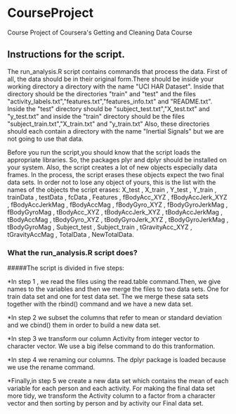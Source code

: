 # CourseProject
Course Project of Coursera's Getting and Cleaning Data Course

## Instructions for the script.

  The run_analysis.R script contains commands that process the data.
First of all, the data should be in their original form.There should be 
inside your working directory a directory with the name "UCI HAR Dataset".
Inside that directory should be the directories "train" and "test" and the files 
"activity_labels.txt","features.txt","features_info.txt" and "README.txt".
Inside the "test" directory should be "subject_test.txt","X_test.txt" and "y_test.txt"
and inside the "train" directory should be the files "subject_train.txt","X_train.txt" 
and "y_train.txt" Also, these directories should each contain a directory with the name "Inertial Signals"
 but we are not going to use that data.
 
   Before you run the script,you should know that the script loads the appropriate libraries. So, the packages plyr 
   and dplyr should be installed on your system. Also, the script creates a lot of new objects especially data 
   frames. In the process, the script erases these objects expect the two final data sets. In order not to lose any
   object of yours, this is the list with the names of the objects the script erases:
   X_test , X_train , Y_test , Y_train , trainData , testData , fcData , Features , fBodyAcc_XYZ , fBodyAccJerk_XYZ ,
   fBodyAccJerkMag , fBodyAccMag , fBodyGyro_XYZ , fBodyGyroJerkMag , fBodyGyroMag , tBodyAcc_XYZ , tBodyAccJerk_XYZ ,
   tBodyAccJerkMag , tBodyAccMag , tBodyGyro_XYZ , tBodyGyroJerk_XYZ , tBodyGyroJerkMag , tBodyGyroMag , Subject_test ,
   Subject_train , tGravityAcc_XYZ , tGravityAccMag , TotalData , NewTotalData.
   
### What the run_analysis.R script does?

#####The script is divided in five steps:

*In step 1 , we read the files using the read.table command.Then, we give names to the variables
and then we merge the files to two data sets. One for train data set and one for test data set.
The we merge these sata sets together with the rbind() command and we have a new data set.

*In step 2 we subset the columns that refer to mean or standard deviation and we cbind() them in order 
to build a new data set.

*In step 3 we transform our column Activity from integer vector to character vector. We use a big ifelse command
to do this tranformation.

*In step 4 we renaming our columns. The dplyr package is loaded because we use the rename command.

*Finally,in step 5 we create a new data set which contains the mean of each variable for each person and each activity.
For making the final data set more tidy, we transform the Activity column to a factor from a character vector and then
sorting by person and by activity our Final data set.
